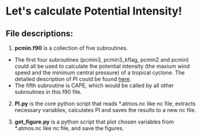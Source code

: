 # Let's calculate Potential Intensity!

## File descriptions:
1. **pcmin.f90** is a collection of five subroutines.
* The first four subroutines (pcmin3, pcmin3_kflag, pcmin2 and pcmin) could all be used to calculate the potential intensity (the maxium wind speed and the minimum central pressure) of a tropical cyclone. The detailed description of PI could be found [here](https://emanuel.mit.edu/limits-hurricane-intensity). 
* The fifth subroutine is CAPE, which would be called by all other subroutines in this f90 file.

2. **PI.py** is the core python script that reads \*.atmos.nc like nc file, extracts necessary variables, calculates PI and saves the results to a new nc file.

3. **get_figure.py** is a python script that plot chosen variables from \*.atmos.nc like nc file, and save the figures.
